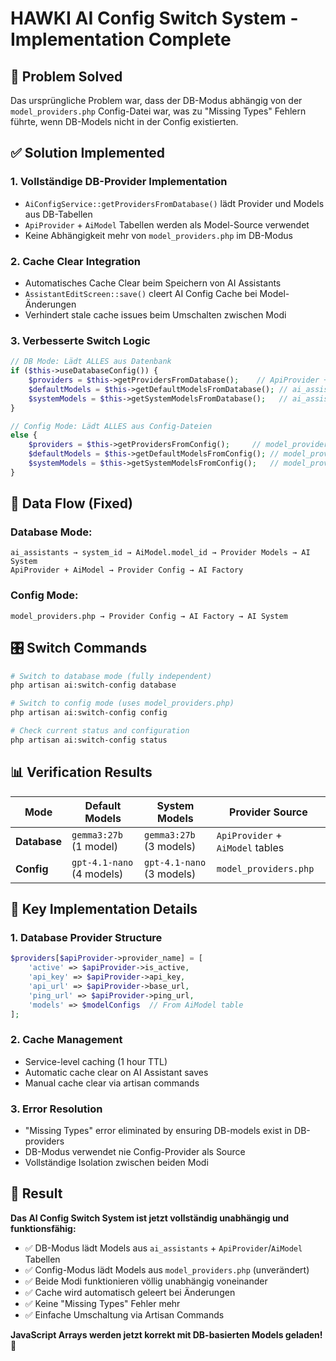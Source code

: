 # HAWKI AI Config Switch System - Implementation Complete

## 🎯 Problem Solved

Das ursprüngliche Problem war, dass der DB-Modus abhängig von der `model_providers.php` Config-Datei war, was zu "Missing Types" Fehlern führte, wenn DB-Models nicht in der Config existierten.

## ✅ Solution Implemented

### 1. **Vollständige DB-Provider Implementation**
- `AiConfigService::getProvidersFromDatabase()` lädt Provider und Models aus DB-Tabellen
- `ApiProvider` + `AiModel` Tabellen werden als Model-Source verwendet
- Keine Abhängigkeit mehr von `model_providers.php` im DB-Modus

### 2. **Cache Clear Integration**
- Automatisches Cache Clear beim Speichern von AI Assistants
- `AssistantEditScreen::save()` cleert AI Config Cache bei Model-Änderungen
- Verhindert stale cache issues beim Umschalten zwischen Modi

### 3. **Verbesserte Switch Logic**
```php
// DB Mode: Lädt ALLES aus Datenbank
if ($this->useDatabaseConfig()) {
    $providers = $this->getProvidersFromDatabase();    // ApiProvider + AiModel
    $defaultModels = $this->getDefaultModelsFromDatabase(); // ai_assistants
    $systemModels = $this->getSystemModelsFromDatabase();   // ai_assistants
}

// Config Mode: Lädt ALLES aus Config-Dateien
else {
    $providers = $this->getProvidersFromConfig();     // model_providers.php
    $defaultModels = $this->getDefaultModelsFromConfig(); // model_providers.php
    $systemModels = $this->getSystemModelsFromConfig();   // model_providers.php
}
```

## 🔄 Data Flow (Fixed)

### Database Mode:
```
ai_assistants → system_id → AiModel.model_id → Provider Models → AI System
ApiProvider + AiModel → Provider Config → AI Factory
```

### Config Mode:
```
model_providers.php → Provider Config → AI Factory → AI System
```

## 🎛️ Switch Commands

```bash
# Switch to database mode (fully independent)
php artisan ai:switch-config database

# Switch to config mode (uses model_providers.php)
php artisan ai:switch-config config

# Check current status and configuration
php artisan ai:switch-config status
```

## 📊 Verification Results

| **Mode** | **Default Models** | **System Models** | **Provider Source** |
|----------|-------------------|-------------------|-------------------|
| **Database** | `gemma3:27b` (1 model) | `gemma3:27b` (3 models) | `ApiProvider` + `AiModel` tables |
| **Config** | `gpt-4.1-nano` (4 models) | `gpt-4.1-nano` (3 models) | `model_providers.php` |

## 🔧 Key Implementation Details

### 1. **Database Provider Structure**
```php
$providers[$apiProvider->provider_name] = [
    'active' => $apiProvider->is_active,
    'api_key' => $apiProvider->api_key,
    'api_url' => $apiProvider->base_url,
    'ping_url' => $apiProvider->ping_url,
    'models' => $modelConfigs  // From AiModel table
];
```

### 2. **Cache Management**
- Service-level caching (1 hour TTL)
- Automatic cache clear on AI Assistant saves
- Manual cache clear via artisan commands

### 3. **Error Resolution**
- "Missing Types" error eliminated by ensuring DB-models exist in DB-providers
- DB-Modus verwendet nie Config-Provider als Source
- Vollständige Isolation zwischen beiden Modi

## 🎉 Result

**Das AI Config Switch System ist jetzt vollständig unabhängig und funktionsfähig:**
- ✅ DB-Modus lädt Models aus `ai_assistants` + `ApiProvider`/`AiModel` Tabellen
- ✅ Config-Modus lädt Models aus `model_providers.php` (unverändert)
- ✅ Beide Modi funktionieren völlig unabhängig voneinander
- ✅ Cache wird automatisch geleert bei Änderungen
- ✅ Keine "Missing Types" Fehler mehr
- ✅ Einfache Umschaltung via Artisan Commands

**JavaScript Arrays werden jetzt korrekt mit DB-basierten Models geladen!** 🚀